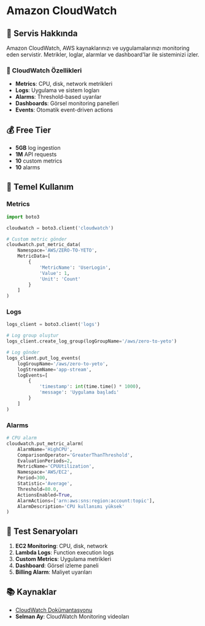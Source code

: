 # Amazon CloudWatch

## 📖 Servis Hakkında

Amazon CloudWatch, AWS kaynaklarınızı ve uygulamalarınızı monitoring eden servistir. Metrikler, loglar, alarmlar ve dashboard'lar ile sisteminizi izler.

### 🎯 CloudWatch Özellikleri

- **Metrics**: CPU, disk, network metrikleri
- **Logs**: Uygulama ve sistem logları
- **Alarms**: Threshold-based uyarılar
- **Dashboards**: Görsel monitoring panelleri
- **Events**: Otomatik event-driven actions

## 💰 Free Tier
- **5GB** log ingestion
- **1M** API requests
- **10** custom metrics
- **10** alarms

## 🔧 Temel Kullanım

### Metrics
```python
import boto3

cloudwatch = boto3.client('cloudwatch')

# Custom metric gönder
cloudwatch.put_metric_data(
    Namespace='AWS/ZERO-TO-YETO',
    MetricData=[
        {
            'MetricName': 'UserLogin',
            'Value': 1,
            'Unit': 'Count'
        }
    ]
)
```

### Logs
```python
logs_client = boto3.client('logs')

# Log group oluştur
logs_client.create_log_group(logGroupName='/aws/zero-to-yeto')

# Log gönder
logs_client.put_log_events(
    logGroupName='/aws/zero-to-yeto',
    logStreamName='app-stream',
    logEvents=[
        {
            'timestamp': int(time.time() * 1000),
            'message': 'Uygulama başladı'
        }
    ]
)
```

### Alarms
```python
# CPU alarm
cloudwatch.put_metric_alarm(
    AlarmName='HighCPU',
    ComparisonOperator='GreaterThanThreshold',
    EvaluationPeriods=2,
    MetricName='CPUUtilization',
    Namespace='AWS/EC2',
    Period=300,
    Statistic='Average',
    Threshold=80.0,
    ActionsEnabled=True,
    AlarmActions=['arn:aws:sns:region:account:topic'],
    AlarmDescription='CPU kullanımı yüksek'
)
```

## 🧪 Test Senaryoları

1. **EC2 Monitoring**: CPU, disk, network
2. **Lambda Logs**: Function execution logs
3. **Custom Metrics**: Uygulama metrikleri
4. **Dashboard**: Görsel izleme paneli
5. **Billing Alarm**: Maliyet uyarıları

## 📚 Kaynaklar
- [CloudWatch Dokümantasyonu](https://docs.aws.amazon.com/cloudwatch/)
- **Selman Ay**: CloudWatch Monitoring videoları

